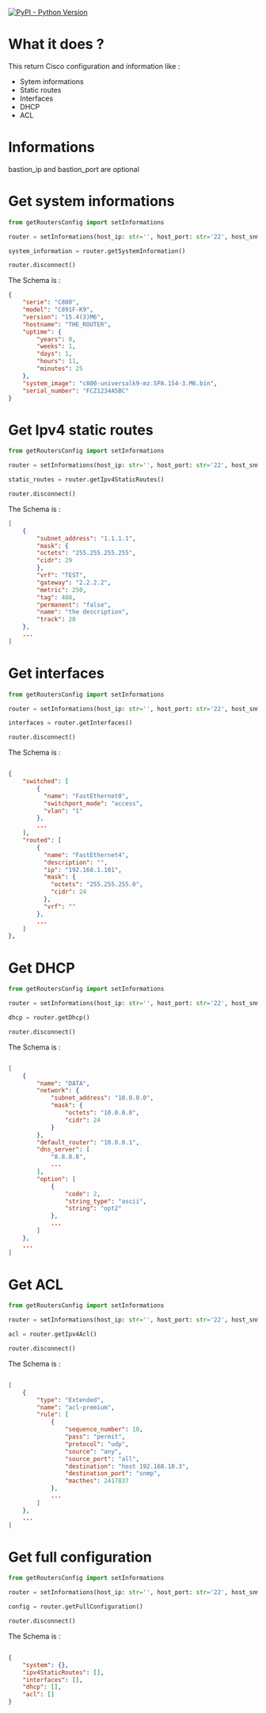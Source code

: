 [![PyPI - Python Version](https://img.shields.io/pypi/pyversions/netmiko.svg)](https://img.shields.io/pypi/pyversions/netmiko)

# What it does ?
This return Cisco configuration and information like :
 - Sytem informations
 - Static routes
 - Interfaces
 - DHCP
 - ACL

# Informations
bastion_ip and bastion_port are optional

# Get system informations
```python
from getRoutersConfig import setInformations

router = setInformations(host_ip: str='', host_port: str='22', host_snmp_community: str='public', user: str='', password: str='', bastion_ip: str='', bastion_port: str='')

system_information = router.getSystemInformation()

router.disconnect()
```

The Schema is :
```json
{
    "serie": "C800",
    "model": "C891F-K9",
    "version": "15.4(3)M6",
    "hostname": "THE_ROUTER",
    "uptime": {
        "years": 0,
        "weeks": 1,
        "days": 1,
        "hours": 11,
        "minutes": 25
    },
    "system_image": "c800-universalk9-mz.SPA.154-3.M6.bin",
    "serial_number": "FCZ1234A5BC"
}
```

# Get Ipv4 static routes
```python
from getRoutersConfig import setInformations

router = setInformations(host_ip: str='', host_port: str='22', host_snmp_community: str='public', user: str='', password: str='', bastion_ip: str='', bastion_port: str='')

static_routes = router.getIpv4StaticRoutes()

router.disconnect()
```

The Schema is :
```json
[
    {
        "subnet_address": "1.1.1.1",
        "mask": {
        "octets": "255.255.255.255",
        "cidr": 29
        },
        "vrf": "TEST",
        "gateway": "2.2.2.2",
        "metric": 250,
        "tag": 408,
        "permanent": "false",
        "name": "the description",
        "track": 20
    },
    ...
]
```

# Get interfaces
```python
from getRoutersConfig import setInformations

router = setInformations(host_ip: str='', host_port: str='22', host_snmp_community: str='public', user: str='', password: str='', bastion_ip: str='', bastion_port: str='')

interfaces = router.getInterfaces()

router.disconnect()
```

The Schema is :
```json

{
    "switched": [
        {
          "name": "FastEthernet0",
          "switchport_mode": "access",
          "vlan": "1"
        },
        ...
    ],
    "routed": [
        {
          "name": "FastEthernet4",
          "description": "",
          "ip": "192.168.1.101",
          "mask": {
            "octets": "255.255.255.0",
            "cidr": 24
          },
          "vrf": ""
        },
        ...
    ]
},
```

# Get DHCP
```python
from getRoutersConfig import setInformations

router = setInformations(host_ip: str='', host_port: str='22', host_snmp_community: str='public', user: str='', password: str='', bastion_ip: str='', bastion_port: str='')

dhcp = router.getDhcp()

router.disconnect()
```

The Schema is :
```json

[
    {
        "name": "DATA",
        "network": {
            "subnet_address": "10.0.0.0",
            "mask": {
                "octets": "10.0.0.0",
                "cidr": 24
            }
        },
        "default_router": "10.0.0.1",
        "dns_server": [
            "8.8.8.8",
            ...
        ],
        "option": [
            {
                "code": 2,
                "string_type": "ascii",
                "string": "opt2"
            },
            ...
        ]
    },
    ...
]
```

# Get ACL
```python
from getRoutersConfig import setInformations

router = setInformations(host_ip: str='', host_port: str='22', host_snmp_community: str='public', user: str='', password: str='', bastion_ip: str='', bastion_port: str='')

acl = router.getIpv4Acl()

router.disconnect()
```

The Schema is :
```json

[
    {
        "type": "Extended",
        "name": "acl-premium",
        "rule": [
            {
                "sequence_number": 10,
                "pass": "permit",
                "protocol": "udp",
                "source": "any",
                "source_port": "all",
                "destination": "host 192.168.10.3",
                "destination_port": "snmp",
                "macthes": 2417837
            },
            ...
        ]
    },
    ...
]
```

# Get full configuration
```python
from getRoutersConfig import setInformations

router = setInformations(host_ip: str='', host_port: str='22', host_snmp_community: str='public', user: str='', password: str='', bastion_ip: str='', bastion_port: str='')

config = router.getFullConfiguration()

router.disconnect()
```

The Schema is :
```json

{
    "system": {},
    "ipv4StaticRoutes": [],
    "interfaces": [],
    "dhcp": [],
    "acl": []
}
```

